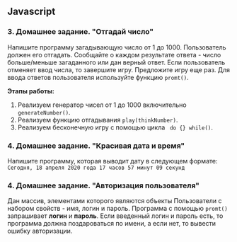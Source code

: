
## Javascript

### 3. Домашнее задание. "Отгадай число"

Напишите программу загадывающую число от 1 до 1000. Пользователь должен его отгадать. Сообщайте о каждом результате ответа - число больше/меньше загаданного или дан верный ответ.
Если пользователь отменяет ввод числа, то завершите игру. Предложите игру еще раз. Для ввода ответов пользователя используйте функцию `promt()`.

**Этапы работы:**

1. Реализуем генератор чисел от 1 до 1000 включительно `generateNumber()`.
2. Реализуем функцию отгадывания `play(thinkNumber)`.
3. Реализуем бесконечную игру с помощью цикла ` do {} while()`.

### 4. Домашнее задание. "Красивая дата и время"

Напишите программу, которая выводит дату в следующем формате:
`Сегодня, 18 апреля 2020 года 17 часов 57 минут 09 секунд`

### 4. Домашнее задание. "Авторизация пользователя"

Дан массив, элементами которого являются объекты Пользователи с набором свойств - имя, логин и пароль. Программа с помощью `promt()` запрашивает **логин** и **пароль**. Если введенный логин и пароль есть, то программа должна поздароваться по имени, а если нет, то вывести ошибку авторизации.